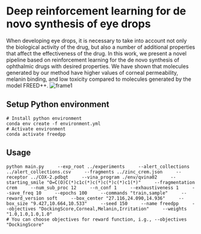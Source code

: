 # Deep reinforcement learning for de novo synthesis of eye drops
When developing eye drops, it is necessary to take into account not only the biological activity of the drug, but also a number of additional properties that affect the effectiveness of the drug. In this work, we present a novel pipeline based on reinforcement learning for the de novo synthesis of ophthalmic drugs with desired properties. We have shown that molecules generated by our method have higher values ​​of corneal permeability, melanin binding, and low toxicity compared to molecules generated by the model FREED++.
![frame1](https://github.com/AnastasiaVepreva/ophthalmic_drugs/blob/b89e84f13e3b592e7979ff391d52a5c271c350ae/Frame%201.png)
## Setup Python environment
```
# Install python environment
conda env create -f environment.yml
# Activate environment
conda activate freedpp
```
## Usage
```
python main.py     --exp_root ../experiments     --alert_collections ../alert_collections.csv     --fragments ../zinc_crem.json     --receptor ../COX-2.pdbqt     --vina_program ./env/qvina02     --starting_smile "O=C(O)C(*)c1c(*)c(*)c(*)c(*)c1(*)"     --fragmentation crem     --num_sub_proc 12     --n_conf 1     --exhaustiveness 1     --save_freq 10     --epochs 100     --commands "train,sample"     --reward_version soft     --box_center "27.116,24.090,14.936"     --box_size "9.427,10.664,10.533"     --seed 150     --name freedpp     --objectives "DockingScore,Corneal,Melanin,Irritation"     --weights "1.0,1.0,1.0,1.0"
# You can choose objectives for reward function, i.g., --objectives "DockingScore"
```
